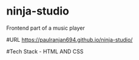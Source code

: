 # ninja-studio
Frontend part of a music player

#URL
https://paulranjan694.github.io/ninja-studio/

#Tech Stack - HTML AND CSS

